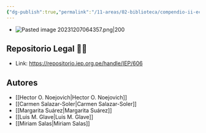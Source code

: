 ```yaml
---
{"dg-publish":true,"permalink":"/11-areas/02-biblioteca/compendio-ii-economia-del-periodo-colonial-temprano/","noteIcon":""}
---
```


- ![Pasted image 20231207064357.png|200](/img/user/02%20Image/Pasted%20image%2020231207064357.png)
## Repositorio Legal 🤸‍♂️
- Link: https://repositorio.iep.org.pe/handle/IEP/606
## Autores
- [[Hector O. Noejovich\|Hector O. Noejovich]]
- [[Carmen Salazar-Soler\|Carmen Salazar-Soler]]
- [[Margarita Suárez\|Margarita Suárez]]
- [[Luis M. Glave\|Luis M. Glave]]
- [[Miriam Salas\|Miriam Salas]]